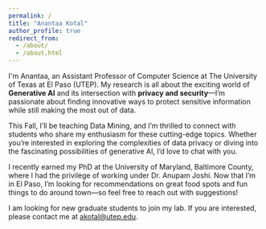 ```yaml
---
permalink: /
title: "Anantaa Kotal"
author_profile: true
redirect_from: 
  - /about/
  - /about.html
---
```

I'm Anantaa, an Assistant Professor of Computer Science at The University of Texas at El Paso (UTEP). My research is all about the exciting world of **Generative AI** and its intersection with **privacy and security**—I’m passionate about finding innovative ways to protect sensitive information while still making the most out of data.

This Fall, I’ll be teaching Data Mining, and I’m thrilled to connect with students who share my enthusiasm for these cutting-edge topics. Whether you’re interested in exploring the complexities of data privacy or diving into the fascinating possibilities of generative AI, I’d love to chat with you.

I recently earned my PhD at the University of Maryland, Baltimore County, where I had the privilege of working under Dr. Anupam Joshi. Now that I’m in El Paso, I’m looking for recommendations on great food spots and fun things to do around town—so feel free to reach out with suggestions!

I am looking for new graduate students to join my lab. If you are interested, please contact me at akotal@utep.edu.


